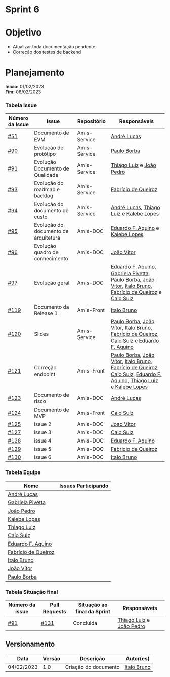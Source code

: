 # Sprint 6

# Objetivo

- Atualizar toda documentação pendente
- Correção dos testes de backend

# Planejamento

**Inicio:** 01/02/2023</br>
**Fim:** 06/02/2023

### Tabela Issue 

| Número da Issue | Issue | Repositório |  Responsáveis | 
| ---- | ---- | ---- | ---- |
| [#51](https://github.com/fga-eps-mds/2022.2-Amis-Doc/issues/51) |  Documento de EVM  | Amis-Service | [André Lucas](https://github.com/andrelucasf)|
| [#90](https://github.com/fga-eps-mds/2022.2-Amis-Doc/issues/91) |  Evolução de protótipo  | Amis-Service | [Paulo Borba](https://github.com/paulohborba)|
| [#91](https://github.com/fga-eps-mds/2022.2-Amis-Doc/issues/91) |  Evolução Documento de Qualidade  | Amis-Service | [Thiago Luiz](https://github.com/thiagolsg) e [João Pedro](https://github.com/jps12)|
| [#93](https://github.com/fga-eps-mds/2022.2-Amis-Doc/issues/93) |  Evolução do roadmap e backlog | Amis-Service |[Fabrício de Queiroz](https://github.com/FabricioDeQueiroz)|
| [#94](https://github.com/fga-eps-mds/2022.2-Amis-Doc/issues/94) | Evolução do documento de custo  | Amis-Service | [André Lucas](https://github.com/andrelucasf),  [Thiago Luiz](https://github.com/thiagolsg) e [Kalebe Lopes](https://github.com/KalebeLopes) |
| [#95](https://github.com/fga-eps-mds/2022.2-Amis-Doc/issues/95) | Evolução do documento de arquitetura | Amis-DOC | [Eduardo F. Aquino](https://github.com/fxred) e [Kalebe Lopes](https://github.com/KalebeLopes)|
| [#96](https://github.com/fga-eps-mds/2022.2-Amis-Doc/issues/96) | Evolução quadro de conhecimento | Amis-DOC |[João Vitor](https://github.com/Jvsoutomaior) |
| [#97](https://github.com/fga-eps-mds/2022.2-Amis-Doc/issues/97) | Evolução geral| Amis-DOC |[Eduardo F. Aquino](https://github.com/fxred), [Gabriela Pivetta](https://github.com/gabrielapivetta), [Paulo Borba](https://github.com/paulohborba), [João Vítor](https://github.com/Jvsoutomaior), [Italo Bruno](https://github.com/ItaloBrunoM), [Fabrício de Queiroz](https://github.com/FabricioDeQueiroz) e [Caio Sulz](https://github.com/CaioSulz)|
| [#119](https://github.com/fga-eps-mds/2022.2-Amis-Doc/issues/119) | Documento da Release 1 | Amis-Front  |[Italo Bruno](https://github.com/ItaloBrunoM) |
| [#120](https://github.com/fga-eps-mds/2022.2-Amis-Doc/issues/120) | Slides | Amis-Service | [Paulo Borba](https://github.com/paulohborba), [João Vítor](https://github.com/Jvsoutomaior), [Italo Bruno](https://github.com/ItaloBrunoM), [Fabrício de Queiroz](https://github.com/FabricioDeQueiroz), [Caio Sulz](https://github.com/CaioSulz) e [Eduardo F. Aquino](https://github.com/fxred)|
| [#121](https://github.com/fga-eps-mds/2022.2-Amis-Doc/issues/121) | Correção endpoint  | Amis-Front | [Paulo Borba](https://github.com/paulohborba), [João Vítor](https://github.com/Jvsoutomaior), [Italo Bruno](https://github.com/ItaloBrunoM), [Fabrício de Queiroz](https://github.com/FabricioDeQueiroz), [Caio Sulz](https://github.com/CaioSulz), [Eduardo F. Aquino](https://github.com/fxred), [Thiago Luiz](https://github.com/thiagolsg) e [Kalebe Lopes](https://github.com/KalebeLopes) |
| [#123](https://github.com/fga-eps-mds/2022.2-Amis-Doc/issues/123) |  Documento de risco | Amis-DOC | [André Lucas](https://github.com/andrelucasf)  |
| [#124](https://github.com/fga-eps-mds/2022.2-Amis-Doc/issues/124) | Documento de MVP | Amis-Front | [Caio Sulz](https://github.com/CaioSulz)   |
[#125](https://github.com/fga-eps-mds/2022.2-Amis-Doc/issues/125) |  issue 2 | Amis-DOC | [Joao Vitor](https://github.com/Jvsoutomaior) |
| [#127](https://github.com/fga-eps-mds/2022.2-Amis-Doc/issues/127) | issue 3  | Amis-DOC | [Caio Sulz](https://github.com/CaioSulz)  |
| [#128](https://github.com/fga-eps-mds/2022.2-Amis-Doc/issues/128) | issue 4  | Amis-DOC  | [Eduardo F. Aquino](https://github.com/fxred)  |
| [#129](https://github.com/fga-eps-mds/2022.2-Amis-Doc/issues/129) |  issue 5 | Amis-DOC | [Fabricio de Queiroz](https://github.com/FabricioDeQueiroz)  |
| [#130](https://github.com/fga-eps-mds/2022.2-Amis-Doc/issues/130) | issue 6 | Amis-DOC | [Italo Bruno](https://github.com/ItaloBrunoM)  |


### Tabela Equipe 


| Nome | Issues Participando |
| ---- | ---- |
| [André Lucas](https://github.com/andrelucasf) |   
| [Gabriela Pivetta](https://github.com/gabrielapivetta) |   
| [João Pedro](https://github.com/jps12) |    
| [Kalebe Lopes](https://github.com/KalebeLopes) |  
| [Thiago Luiz](https://github.com/thiagolsg) |      
| [Caio Sulz](https://github.com/CaioSulz) | 
| [Eduardo F. Aquino](https://github.com/fxred) |  
| [Fabrício de Queiroz](https://github.com/FabricioDeQueiroz)  |
| [Italo Bruno](https://github.com/ItaloBrunoM) |  
| [João Vítor](https://github.com/Jvsoutomaior) |  
| [Paulo Borba](https://github.com/paulohborba) |  


### Tabela Situação final 

| Número da issue | Pull Requests | Situação ao final da Sprint | Responsáveis |
| ---- | ---- | ---- | ---- |
|[#91](https://github.com/fga-eps-mds/2022.2-Amis-Doc/issues/91)| [#131](https://github.com/fga-eps-mds/2022.2-Amis-Doc/pull/131 )| Concluida |[Thiago Luiz](https://github.com/thiagolsg) e [João Pedro](https://github.com/jps12)|

## Versionamento

| Data | Versão | Descrição | Autor(es) |
|------|--------|-----------|-----------|
| 04/02/2023 | 1.0 | Criação do documento | [Italo Bruno](https://github.com/ItaloBrunoM) |

